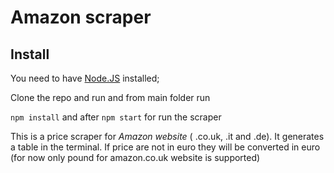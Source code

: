 # Amazon scraper

## Install

You need to have [Node.JS](https://nodejs.org/en/) installed;

Clone the repo and run and from main folder run

`npm install` and after `npm start` for run the scraper

This is a price scraper for *Amazon website* ( .co.uk, .it and .de). It generates a table in the terminal. If price are not in euro they will be converted in euro (for now only pound for amazon.co.uk website is supported)